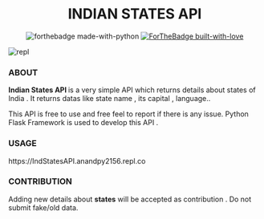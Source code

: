 <!--HEADING-->
<h1 align="center"> INDIAN STATES API </h1>
<!--HEADING ICON-->
<p align="center"><a><img src="http://ForTheBadge.com/images/badges/made-with-python.svg" alt="forthebadge made-with-python"></a>
<a href="https://GitHub.com/Naereen/"><img src="http://ForTheBadge.com/images/badges/built-with-love.svg" alt="ForTheBadge built-with-love"></a></p>
<p href="replit.com" ><img src="https://img.shields.io/badge/RUNNING%20ON-REPLIT-lightgrey"  alt="repl">

<h3> ABOUT  </h3>
<h><b>Indian States API </b> is a very simple API which returns details about states of India . It returns datas like state name , its capital , language..

<h>This API is free to use and free feel to report if there is any issue.</h>
<h>Python Flask Framework is used to develop this API .

<h3> USAGE </h3>
  <h>https://IndStatesAPI.anandpy2156.repl.co</h>
<h3> CONTRIBUTION </h3>
  <h>Adding new details about <b>states</b> will be accepted as contribution . Do not submit fake/old data.  </h>
    

<!--![Repl.it](https://img.shields.io/badge/Repl.it-%230D101E.svg?style=for-the-badge&logo=replit&logoColor=white)
